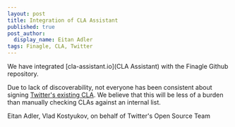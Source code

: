 ```yaml
---
layout: post
title: Integration of CLA Assistant
published: true
post_author:
  display_name: Eitan Adler
tags: Finagle, CLA, Twitter
---
```


We have integrated [cla-assistant.io](CLA Assistant) with the Finagle Github repository.

Due to lack of discoverability, not everyone has been consistent about signing [Twitter's existing CLA](https://engineering.twitter.com/opensource/cla). We believe that this will be less of a burden than manually checking CLAs against an internal list.

Eitan Adler, Vlad Kostyukov, on behalf of Twitter's Open Source Team
